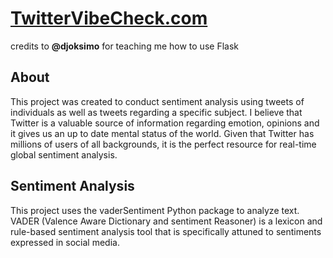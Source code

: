 # [TwitterVibeCheck.com](https://www.twittervibecheck.com)

credits to **@djoksimo** for teaching me how to use Flask

## About
This project was created to conduct sentiment analysis using tweets of individuals as well as tweets regarding a specific subject. I believe that Twitter is a valuable source of information regarding emotion, opinions and it gives us an up to date mental status of the world. Given that Twitter has millions of users of all backgrounds, it is the perfect resource for real-time global sentiment analysis.

## Sentiment Analysis
This project uses the vaderSentiment Python package to analyze text. VADER (Valence Aware Dictionary and sentiment Reasoner) is a lexicon and rule-based sentiment analysis tool that is specifically attuned to sentiments expressed in social media.
